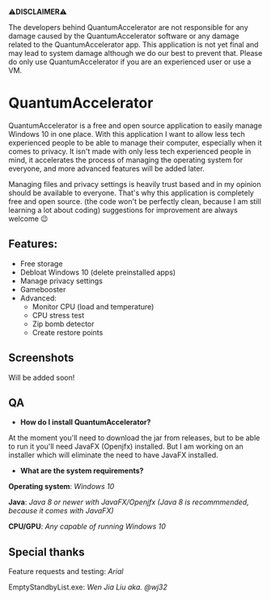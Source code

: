  ⚠**DISCLAIMER**⚠

The developers behind QuantumAccelerator are not responsible for any damage caused by the QuantumAccelerator software or any damage related to the QuantumAccelerator app. 
This application is not yet final and may lead to system damage although we do our best to prevent that. Please do only use QuantumAccelerator if you are an experienced user or use a VM.

# QuantumAccelerator

QuantumAccelerator is a free and open source application to easily manage Windows 10 in one place.
With this application I want to allow less tech experienced people to be able to manage their computer, especially when it comes to privacy. It isn't made with only less tech experienced people in mind, it accelerates the process of managing the operating system for everyone, and more advanced features will be added later.

Managing files and privacy settings is heavily trust based and in my opinion should be available to everyone. That's why this application is completely free and open source. (the code won't be perfectly clean, because I am still learning a lot about coding) suggestions for improvement are always welcome 😉


## Features:
   * Free storage
   * Debloat Windows 10 (delete preinstalled apps)
   * Manage privacy settings
   * Gamebooster
   * Advanced:
     * Monitor CPU (load and temperature)
     * CPU stress test
     * Zip bomb detector
     * Create restore points

## Screenshots

Will be added soon!

## QA

 * **How do I install QuantumAccelerator?**

At the moment you'll need to download the jar from releases, but to be able to run it you'll need JavaFX (Openjfx) installed. But I am working on an installer which will eliminate the need to have JavaFX installed.

* **What are the system requirements?**

**Operating system**: *Windows 10*

**Java**: *Java 8 or newer with JavaFX/Openjfx (Java 8 is recommmended, because it comes with JavaFX)*

**CPU/GPU**: *Any capable of running Windows 10*


## Special thanks

Feature requests and testing:              *Arial*

EmptyStandbyList.exe:                      *Wen Jia Liu aka. @wj32*

